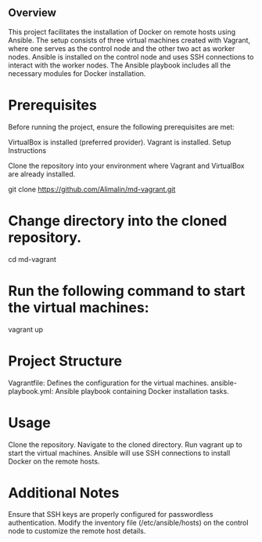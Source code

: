 ## Overview

This project facilitates the installation of Docker on remote hosts using Ansible. The setup consists of three virtual machines created with Vagrant, where one serves as the control node and the other two act as worker nodes. Ansible is installed on the control node and uses SSH connections to interact with the worker nodes. The Ansible playbook includes all the necessary modules for Docker installation.

# Prerequisites

Before running the project, ensure the following prerequisites are met:

VirtualBox is installed (preferred provider).
Vagrant is installed.
Setup Instructions

Clone the repository into your environment where Vagrant and VirtualBox are already installed.

git clone https://github.com/Alimalin/md-vagrant.git

# Change directory into the cloned repository.

cd md-vagrant

# Run the following command to start the virtual machines:

vagrant up

# Project Structure
Vagrantfile: Defines the configuration for the virtual machines.
ansible-playbook.yml: Ansible playbook containing Docker installation tasks.

# Usage
Clone the repository.
Navigate to the cloned directory.
Run vagrant up to start the virtual machines.
Ansible will use SSH connections to install Docker on the remote hosts.

# Additional Notes
Ensure that SSH keys are properly configured for passwordless authentication.
Modify the inventory file (/etc/ansible/hosts) on the control node to customize the remote host details.

